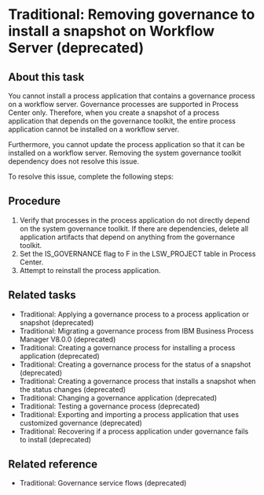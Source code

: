 # Traditional: Removing governance to install a snapshot on Workflow Server (deprecated)

## About this task

You cannot install a process application that contains a governance process on a workflow server.
Governance processes are supported in Process Center only. Therefore, when you create a snapshot of a process application that depends on the
governance toolkit, the entire process application cannot be installed on a workflow server.

Furthermore, you cannot update the process application so that it can be installed on a workflow
server. Removing the system governance toolkit dependency does not resolve this issue.

To resolve this issue, complete
the following steps:

## Procedure

1. Verify that processes in the process application do not
directly depend on the system governance toolkit. If there are dependencies,
delete all application artifacts that depend on anything from the
governance toolkit.
2. Set the IS\_GOVERNANCE flag to F in
the LSW\_PROJECT table in Process Center.
3. Attempt to reinstall the process application.

## Related tasks

- Traditional: Applying a governance process to a process application or snapshot (deprecated)
- Traditional: Migrating a governance process from IBM Business Process Manager V8.0.0 (deprecated)
- Traditional: Creating a governance process for installing a process application (deprecated)
- Traditional: Creating a governance process for the status of a snapshot (deprecated)
- Traditional: Creating a governance process that installs a snapshot when the status changes (deprecated)
- Traditional: Changing a governance application (deprecated)
- Traditional: Testing a governance process (deprecated)
- Traditional: Exporting and importing a process application that uses customized governance (deprecated)
- Traditional: Recovering if a process application under governance fails to install (deprecated)

## Related reference

- Traditional: Governance service flows (deprecated)